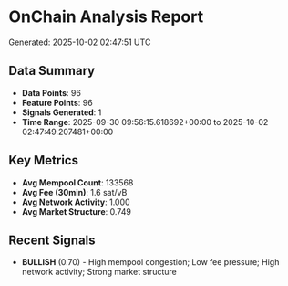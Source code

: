 # OnChain Analysis Report
Generated: 2025-10-02 02:47:51 UTC

## Data Summary
- **Data Points**: 96
- **Feature Points**: 96
- **Signals Generated**: 1
- **Time Range**: 2025-09-30 09:56:15.618692+00:00 to 2025-10-02 02:47:49.207481+00:00

## Key Metrics
- **Avg Mempool Count**: 133568
- **Avg Fee (30min)**: 1.6 sat/vB
- **Avg Network Activity**: 1.000
- **Avg Market Structure**: 0.749

## Recent Signals
- **BULLISH** (0.70) - High mempool congestion; Low fee pressure; High network activity; Strong market structure
